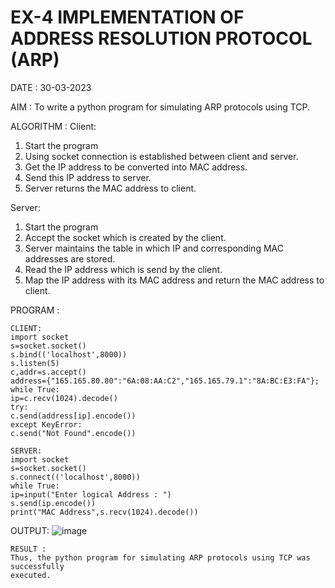 # EX-4 IMPLEMENTATION OF ADDRESS RESOLUTION PROTOCOL (ARP)

DATE : 30-03-2023

AIM :
To write a python program for simulating ARP protocols using TCP.

ALGORITHM :
Client:
1. Start the program
2. Using socket connection is established between client and server.
3. Get the IP address to be converted into MAC address.
4. Send this IP address to server.
5. Server returns the MAC address to client.

Server:
1. Start the program
2. Accept the socket which is created by the client.
3. Server maintains the table in which IP and corresponding MAC addresses are stored.
4. Read the IP address which is send by the client.
5. Map the IP address with its MAC address and return the MAC address to client.

PROGRAM :
```
CLIENT:
import socket
s=socket.socket()
s.bind(('localhost',8000))
s.listen(5)
c,addr=s.accept()
address={"165.165.80.80":"6A:08:AA:C2","165.165.79.1":"8A:BC:E3:FA"};
while True:
ip=c.recv(1024).decode()
try:
c.send(address[ip].encode())
except KeyError:
c.send("Not Found".encode())
```
```
SERVER:
import socket
s=socket.socket()
s.connect(('localhost',8000))
while True:
ip=input("Enter logical Address : ")
s.send(ip.encode())
print("MAC Address",s.recv(1024).decode())
```
OUTPUT:
![image](https://github.com/VaishaliBalamurugan22008813/EX-4/assets/119390134/7ee0eff2-8fbf-4b13-b24b-5183d419849f)

```
RESULT :
Thus, the python program for simulating ARP protocols using TCP was successfully
executed.
```
